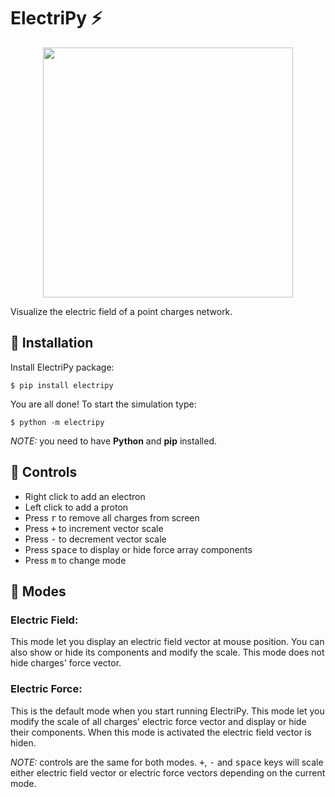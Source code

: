 # ElectriPy :zap:

<p align="center">
  <img width="400" height="400" src="../media/electripy-demo.gif?raw=true">
</p>

Visualize the electric field of a point charges network.

## :electric_plug: Installation

Install ElectriPy package:

```
$ pip install electripy
```

You are all done! To start the simulation type:

```
$ python -m electripy
```

_NOTE:_ you need to have **Python** and **pip** installed.

## :electric_plug: Controls

- Right click to add an electron
- Left click to add a proton
- Press <kbd>r</kbd> to remove all charges from screen
- Press <kbd>+</kbd> to increment vector scale
- Press <kbd>-</kbd> to decrement vector scale
- Press <kbd>space</kbd> to display or hide force array components
- Press <kbd>m</kbd> to change mode

## :electric_plug: Modes
### Electric Field:
This mode let you display an electric field vector at mouse position.
You can also show or hide its components and modify the scale. 
This mode does not hide charges' force vector.

### Electric Force:
This is the default mode when you start running ElectriPy. This mode
let you modify the scale of all charges' electric force vector and
display or hide their components.
When this mode is activated the electric field vector is hiden.

_NOTE:_ controls are the same for both modes. <kbd>+</kbd>, <kbd>-</kbd>
and <kbd>space</kbd> keys will scale either electric field vector or
electric force vectors depending on the current mode.

